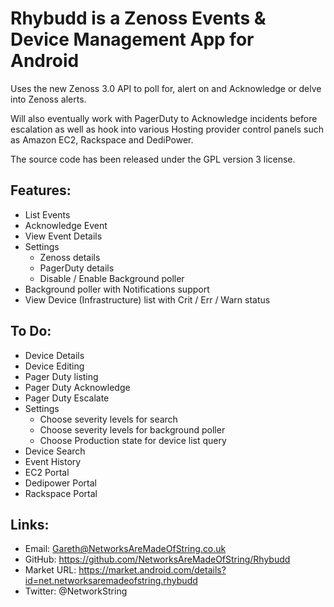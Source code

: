 Rhybudd is a Zenoss Events & Device Management App for Android
======
Uses the new Zenoss 3.0 API to poll for, alert on and Acknowledge or delve into Zenoss alerts.

Will also eventually work with PagerDuty to Acknowledge incidents before escalation as well as hook into various Hosting provider
control panels such as Amazon EC2, Rackspace and DediPower.

The source code has been released under the GPL version 3 license.

Features:
--------
* List Events
* Acknowledge Event
* View Event Details
* Settings
    * Zenoss details
    * PagerDuty details
    * Disable / Enable Background poller
* Background poller with Notifications support
* View Device (Infrastructure) list with Crit / Err / Warn status

To Do:
--------
* Device Details
* Device Editing
* Pager Duty listing
* Pager Duty Acknowledge
* Pager Duty Escalate
* Settings
    * Choose severity levels for search
    * Choose severity levels for background poller
    * Choose Production state for device list query
* Device Search
* Event History
* EC2 Portal
* Dedipower Portal
* Rackspace Portal

Links:
--------
* Email: Gareth@NetworksAreMadeOfString.co.uk
* GitHub: https://github.com/NetworksAreMadeOfString/Rhybudd
* Market URL: https://market.android.com/details?id=net.networksaremadeofstring.rhybudd
* Twitter: @NetworkString
